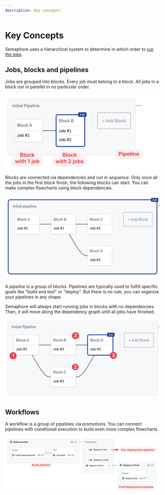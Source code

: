 ```yaml
---
description: Key concepts
---
```


# Key Concepts

Semaphore uses a hierarchical system to determine in which order to [run the jobs](../using-semaphore/jobs).

## Jobs, blocks and pipelines

Jobs are grouped into *blocks*. Every job must belong to a block. All jobs in a block *run in parallel* in no particular order.

![Pipelines contain block which contain jobs](./img/job-block-pipeline.jpg)

Blocks are connected via dependencies and *run in sequence*. Only once all the jobs in the first block finish, the following blocks can start. You can make complex flowcharts using block dependencies.

![Blocks in a complex flowchart](./img/flowchart.jpg)

A *pipeline* is a group of blocks. Pipelines are typically used to fulfill specific goals like "build and test" or "deploy". But there is no rule; you can organize your pipelines in any shape.

Semaphore will always start running jobs in blocks with no dependencies. Then, it will move along the dependency graph until all jobs have finished.

![Pipeline execution order](./img/pipeline-execution-order.jpg)


## Workflows

A workflow is a group of pipelines via promotions. You can connect pipelines with conditional execution to build even more complex flowcharts.

![A workflow with 3 pipelines](./img/workflows.jpg)

